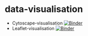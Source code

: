 # data-visualisation

- Cytoscape-visualisation [![Binder](https://mybinder.org/badge_logo.svg)](https://mybinder.org/v2/gh/tydenet/data-visualisation/HEAD?labpath=cytoscape-visualisation.ipynb)
- Leaflet-visualisation [![Binder](https://mybinder.org/badge_logo.svg)](https://mybinder.org/v2/gh/tydenet/data-visualisation/HEAD?labpath=leaflet-visualisation.ipynb)
